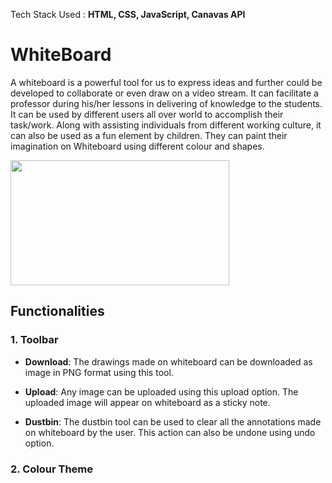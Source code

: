 Tech Stack Used : **HTML, CSS, JavaScript, Canavas API**

# WhiteBoard

A whiteboard is a powerful tool for us to express ideas and further could be developed to collaborate or even draw on a video stream. It can facilitate a professor during his/her lessons in delivering of knowledge to the students. It can be used by different users all over world to accomplish their task/work. Along with assisting individuals from different working culture, it can also be used as a fun element by children. They can paint their imagination on Whiteboard using different colour and shapes. 

<img src="https://cacoo.com/wp-app/uploads/2019/12/Cacoo-Online-Whiteboards-Blog.png" width="350" height="200" align = "center" />


## Functionalities

### 1. Toolbar  

- **Download**: The drawings made on whiteboard can be downloaded as image in PNG format using this tool.

- **Upload**: Any image can be uploaded using this upload option. The uploaded image will appear on whiteboard as a sticky note.

- **Dustbin**: The dustbin tool can be used to clear all the annotations made on whiteboard by the user. This action can also be undone using undo option.

### 2. Colour Theme 
